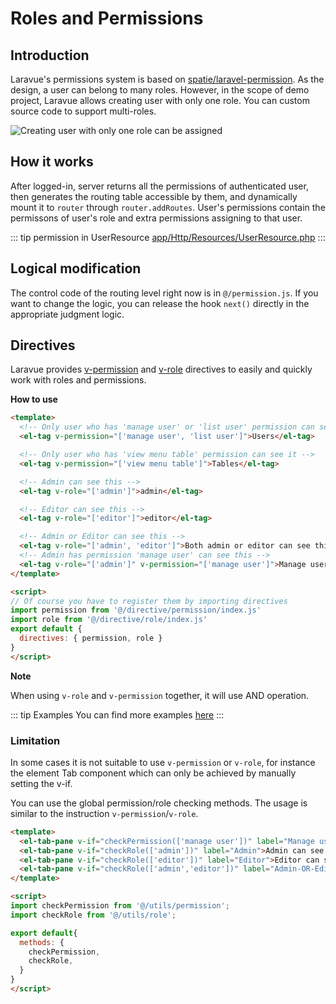 # Roles and Permissions
<!---
Roles and permission have been introduced in this article [Laravue part 2 - Permissions and Roles](https://dev.to/tuandm/laravue-part-2-acl-authentication-permissions-and-roles-49fe-temp-slug-7192660?preview=9ab5016c9f635b4d2fbf501b9aa55fc4b932c74e05d0d2a31a377384dc536c4b90754b534601c6ccb1cc23aa281b279073040c1eb2a2004b96760f04).
-->

## Introduction
Laravue's permissions system is based on [spatie/laravel-permission](https://github.com/spatie/laravel-permission). As the design, a user can belong to many roles. However, in the scope of demo project, Laravue allows creating user with only one role. You can custom source code to support multi-roles.

![Creating user with only one role can be assigned](https://cp5.sgp1.cdn.digitaloceanspaces.com/zoro/laravue-cdn/add-user.png)

## How it works
After logged-in, server returns all the permissions of authenticated user, then generates the routing table accessible by them, and dynamically mount it to `router` through `router.addRoutes`. 
User's permissions contain the permissons of user's role and extra permissions assigning to that user.

::: tip permission in UserResource
[app/Http/Resources/UserResource.php](https://github.com/tuandm/laravue/blob/master/app/Http/Resources/UserResource.php)
:::

## Logical modification

The control code of the routing level right now is in `@/permission.js`. If you want to change the logic, you can release the hook `next()` directly in the appropriate judgment logic.

## Directives
Laravue provides [v-permission](https://github.com/tuandm/laravue/blob/master/resources/js/directive/permission) and [v-role](https://github.com/tuandm/laravue/blob/master/resources/js/directive/role) directives to easily and quickly work with roles and permissions.

**How to use**

```html
<template>
  <!-- Only user who has 'manage user' or 'list user' permission can see it -->
  <el-tag v-permission="['manage user', 'list user']">Users</el-tag>

  <!-- Only user who has 'view menu table' permission can see it -->
  <el-tag v-permission="['view menu table']">Tables</el-tag>

  <!-- Admin can see this -->
  <el-tag v-role="['admin']">admin</el-tag>

  <!-- Editor can see this -->
  <el-tag v-role="['editor']">editor</el-tag>

  <!-- Admin or Editor can see this -->
  <el-tag v-role="['admin', 'editor']">Both admin or editor can see this</el-tag>
  <!-- Admin has permission 'manage user' can see this -->  
  <el-tag v-role="['admin']" v-permission="['manage user']">Manage users</el-tag>
</template>

<script>
// Of course you have to register them by importing directives
import permission from '@/directive/permission/index.js'
import role from '@/directive/role/index.js'
export default {
  directives: { permission, role }
}
</script>
```

**Note**

When using `v-role` and `v-permission` together, it will use AND operation.

::: tip Examples
You can find more examples [here](https://laravue.dev/#/permission/directive)
:::

### Limitation

In some cases it is not suitable to use `v-permission` or `v-role`, for instance the element Tab component which can only be achieved by manually setting the v-if.

You can use the global permission/role checking methods. The usage is similar to the instruction `v-permission`/`v-role`.

```html
<template>
  <el-tab-pane v-if="checkPermission(['manage user'])" label="Manage user">User who has 'manage user' permission can see this</el-tab-pane>
  <el-tab-pane v-if="checkRole(['admin'])" label="Admin">Admin can see this</el-tab-pane>
  <el-tab-pane v-if="checkRole(['editor'])" label="Editor">Editor can see this</el-tab-pane>
  <el-tab-pane v-if="checkRole(['admin','editor'])" label="Admin-OR-Editor">Both admin or editor can see this</el-tab-pane>
</template>

<script>
import checkPermission from '@/utils/permission';
import checkRole from '@/utils/role';

export default{
  methods: {
    checkPermission, 
    checkRole,
  }
}
</script>
```
